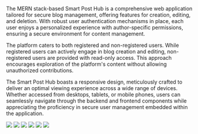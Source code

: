The MERN stack-based Smart Post Hub is a comprehensive web application tailored for secure blog management, offering features for creation, editing, and deletion. With robust user authentication mechanisms in place, each user enjoys a personalized experience with author-specific permissions, ensuring a secure environment for content management.

The platform caters to both registered and non-registered users. While registered users can actively engage in blog creation and editing, non-registered users are provided with read-only access. This approach encourages exploration of the platform's content without allowing unauthorized contributions.

The Smart Post Hub boasts a responsive design, meticulously crafted to deliver an optimal viewing experience across a wide range of devices. Whether accessed from desktops, tablets, or mobile phones, users can seamlessly navigate through the backend and frontend components while appreciating the proficiency in secure user management embedded within the application.

![](src/assets/1.png)
![](src/assets/2.png)
![](src/assets/3.png)
![](src/assets/4.png)
![](src/assets/5.png)
![](src/assets/6.png)
